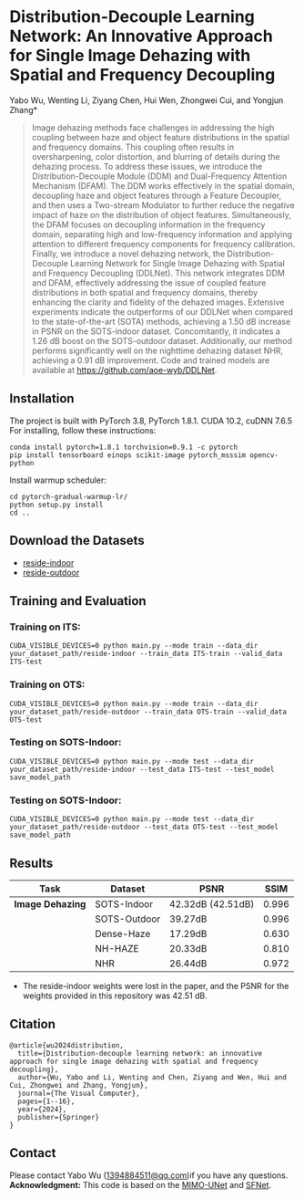 # Distribution-Decouple Learning Network: An Innovative Approach for Single Image Dehazing with Spatial and Frequency Decoupling

Yabo Wu, Wenting Li, Ziyang Chen, Hui Wen, Zhongwei Cui, and Yongjun Zhang*

>Image dehazing methods face challenges in addressing the high coupling between haze and object feature distributions in the spatial and frequency domains. This coupling often results in oversharpening, color distortion, and blurring of details during the dehazing process. To address these issues, we introduce the Distribution-Decouple Module (DDM) and Dual-Frequency Attention Mechanism (DFAM). The DDM works effectively in the spatial domain, decoupling haze and object features through a Feature Decoupler, and then uses a Two-stream Modulator to further reduce the negative impact of haze on the distribution of object features. Simultaneously, the DFAM focuses on decoupling information in the frequency domain, separating high and low-frequency information and applying attention to different frequency components for frequency calibration. Finally, we introduce a novel dehazing network, the Distribution-Decouple Learning Network for Single Image Dehazing with Spatial and Frequency Decoupling (DDLNet). This network integrates DDM and DFAM, effectively addressing the issue of coupled feature distributions in both spatial and frequency domains, thereby enhancing the clarity and fidelity of the dehazed images. Extensive experiments indicate the outperforms of our DDLNet when compared to the state-of-the-art (SOTA) methods, achieving a 1.50 dB increase in PSNR on the SOTS-indoor dataset. Concomitantly, it indicates a 1.26 dB boost on the SOTS-outdoor dataset. Additionally, our method performs significantly well on the nighttime dehazing dataset NHR, achieving a 0.91 dB improvement. Code and trained models are available at https://github.com/aoe-wyb/DDLNet.

## Installation
The project is built with PyTorch 3.8, PyTorch 1.8.1. CUDA 10.2, cuDNN 7.6.5
For installing, follow these instructions:
~~~
conda install pytorch=1.8.1 torchvision=0.9.1 -c pytorch
pip install tensorboard einops scikit-image pytorch_msssim opencv-python
~~~
Install warmup scheduler:
~~~
cd pytorch-gradual-warmup-lr/
python setup.py install
cd ..
~~~
## Download the Datasets
- [reside-indoor](https://drive.google.com/drive/folders/1pbtfTp29j7Ip-mRzDpMpyopCfXd-ZJhC)
- [reside-outdoor](https://drive.google.com/drive/folders/1eL4Qs-WNj7PzsKwDRsgUEzmysdjkRs22)
## Training and Evaluation
### Training on ITS:
~~~
CUDA_VISIBLE_DEVICES=0 python main.py --mode train --data_dir your_dataset_path/reside-indoor --train_data ITS-train --valid_data ITS-test
~~~
### Training on OTS:
~~~
CUDA_VISIBLE_DEVICES=0 python main.py --mode train --data_dir your_dataset_path/reside-outdoor --train_data OTS-train --valid_data OTS-test
~~~
### Testing on SOTS-Indoor:
~~~
CUDA_VISIBLE_DEVICES=0 python main.py --mode test --data_dir your_dataset_path/reside-indoor --test_data ITS-test --test_model save_model_path
~~~
### Testing on SOTS-Indoor:
~~~
CUDA_VISIBLE_DEVICES=0 python main.py --mode test --data_dir your_dataset_path/reside-outdoor --test_data OTS-test --test_model save_model_path
~~~
## Results
|Task|Dataset|PSNR|SSIM|
|----|------|-----|----|
|**Image Dehazing**|SOTS-Indoor|42.32dB (42.51dB)|0.996|
||SOTS-Outdoor|39.27dB|0.996|
||Dense-Haze|17.29dB|0.630|
||NH-HAZE|20.33dB|0.810|
||NHR|26.44dB|0.972|

- The reside-indoor weights were lost in the paper, and the PSNR for the weights provided in this repository was 42.51 dB.

## Citation
~~~
@article{wu2024distribution,
  title={Distribution-decouple learning network: an innovative approach for single image dehazing with spatial and frequency decoupling},
  author={Wu, Yabo and Li, Wenting and Chen, Ziyang and Wen, Hui and Cui, Zhongwei and Zhang, Yongjun},
  journal={The Visual Computer},
  pages={1--16},
  year={2024},
  publisher={Springer}
}
~~~

## Contact
Please contact Yabo Wu (1394884511@qq.com)if you have any questions.
**Acknowledgment:** This code is based on the [MIMO-UNet](https://github.com/chosj95/MIMO-UNet/tree/main?tab=readme-ov-file#gpu-syncronization-issue-on-measuring-inference-time) and [SFNet](https://github.com/c-yn/SFNet).
